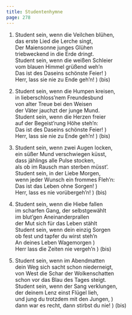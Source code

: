 ```yaml
---
title: Studentenhymne 
page: 278
---  
```



1. Student sein, wenn die Veilchen blühen,  
das erste Lied die Lerche singt,  
Der Maiensonne junges Glühen  
triebweckend in die Erde dringt.  
Student sein, wenn die weißen Schleier  
vom blauen Himmel grüßend weh’n  
Das ist des Daseins schönste Feier! )  
Herr, lass sie nie zu Ende geh’n! ) (bis)  


2. Student sein, wenn die Humpen kreisen,  
in lieberschloss’nem Freundesbund  
von alter Treue bei den Weisen  
der Väter jauchzt der junge Mund.  
Student sein, wenn die Herzen freier  
auf der Begeist’rung Höhe steh’n:  
Das ist des Daseins schönste Feier! )  
Herr, lass sie nie zu Ende geh’n! ) (bis)  


3. Student sein, wenn zwei Augen locken,  
ein süßer Mund verschwiegen küsst,  
dass jählings alle Pulse stocken,  
als ob im Rausch man sterben müsst’.  
Student sein, in der Liebe Morgen,  
wenn jeder Wunsch ein frommes Fleh’n:  
Das ist das Leben ohne Sorgen!   )  
Herr, lass es nie vorübergeh’n!  ) (bis)  


4. Student sein, wenn die Hiebe fallen  
im scharfen Gang, der selbstgewählt  
im blut’gen Aneinanderprallen  
der Mut sich für das Leben stählt  
Student sein, wenn dein einzig Sorgen  
ob fest und tapfer du wirst steh’n  
An deines Leben Wagemorgen     )  
Herr lass die Zeiten nie vergeh’n ) (bis)  


5. Student sein, wenn im Abendmatten  
dein Weg sich sacht schon niederneigt,  
von West die Schar der Wolkenschatten  
schon vor das Blau des Tages steigt.  
Student sein, wenn der Sang verklungen,  
der deinem Lenz einst Flügel lieh,  
und jung du trotzdem mit den Jungen, )  
dann war es recht, dann stirbst du nie! ) (bis)  